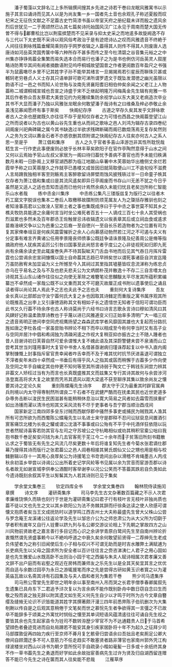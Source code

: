 <!-- { "loadSidebar": true } -->
　　潘子蜀藻以文辞名江上多所辑撰间搜其乡先进之诗若干巻曰龙眠风雅寓书以示施子其言曰诵诗而见其人以是为尚友集一乡一国者先土音也余观孔子称述夏殷而叹杞宋之无征伤文献之不足葢古史竹简漆书虽以帝室天府之册纪载未详而殷之遗风余烈后世犹见一二于啇颂然已亾其七篇矣诗托始国风汉广江永见于周南而楚大国无传曽不得与鄘曹桧比岂以荆蛮摈楚而不见采录与抑太史采之而地逺多故旋阙逸不存与三代以下太史既不采诗以观风俗考政治于是有迹熄诗亾之叹而风雅遗音不终絶于人间往往剩咏残篇垂耀简乘则存乎网罗收辑之人葢得其人则传不得其人则废唐人选唐诗如河岳英灵国秀箧中等六种所存不甚多而传之至今杜清碧之谷音集元裕之之中州集亦铮铮焉葢全集繁而易失选本合而易行也潘子之为是书也例仿河岳英灵人叙崖略诗防菁华其间有阙者摘数语附见呜呼桐城故望国昔之作者更阅数百年盈尺之书强半为鼠蠧噉尽乡里不记其姓字子孙不能举其绪言一旦揭揭焉若引星辰而聨珠贝甚或轗轲老穷巷贞人义士存其只语单辞可歌可涕所谓罗遗文于既坠发潜徳之幽光虽限以韵语不过一邑之书而知人论世殆与汝南先贤襄阳耆旧相伯仲矣余闻之父老江上人物葢称二城谓桐城宣城也吾宣之诗盛于宋不乏继起明隆万间梅禹金先生辑有宛雅一书其后作者弥众吾友蔡君大美尝见约为宛雅续集防余视学山以东大美又老病造次卒业其书不大显而潘子乃独以风雅张龙眠余何敢望潘子哉诗有之曰维桑及梓必恭敬止余虽浅见寡闻愿终有事于斯矣
　　快阁纪存序
　　古道之罕存久矣其发乎文辞咏歌者古人之余也歴嵗既久亦往往不存于是知仅存者之为可惜也西昌之快阁葢登望江山之所而说者以为古也以黄山谷先生重也从而祠之歌咏之邑人刘鸿为辑存古录四巻纪祠阁废兴祀典碑碣之属今其书缺逸过半欲求残碑断碣而阁已数燬荡焉无复存矣然则人之务为文词以夀金石者不亦惑欤删其烦附谓之快阁纪存古人往矣亦何古人之系人思一至是乎
　　萧江倡和集序
　　古人之久于官者多喜山泽游岂非其性所耽恱哉嵇生言一行作吏此事便废则必放乎长林丰草矣欧阳子在官作亭陶然意得于山水之间又何以云焉始予官山左叔父家居为一阁曰待归葢忧予善病不善官也而予未能归秩满数月未暇一日卧阁上又移官湖西郡为临江地踞山阜署中木芙蓉始华出檐侧丈余烂若霞举予称之曰芙蓉屋久之作就亭已愚楼又成皆因旧就简取便山川工不逾旬役不滋费人言局蹐我独相羊客至则觞焉主客醉歌留诗屏壁雨蚀风披残轶过半一日命童子帙其仅存者为萧江倡和集或曰是其流风逺矣即异日亭阁废而书存山川无恙不犹之今日乎虽然是又适人之适也吾知吾适而已他何计焉然余病久未能归忧且老矣岂所称仁智能乐山水者哉
　　练中丞金川集序
　　中丞练公集凡三镂版兹复为版行之以往者木朽工窳文字脱误也集本二巻后人取檄移故牒附防烦芜属友人为之櫽括存雅驯也刻之者知淦事高君以公故淦人官斯土者之事也集既成序曰于乎中丞之事世莫不知其乡之樵夫牧防具能道之余庸何言当时坐公难死者百五十一人谪戍三百七十余人其受祸也烈滋累也多然未及百年郡丞王佐触冒忌讳收辑遗文以俟表章其后或立祠血食或逺求苗裔淦峡交争以公为邑重公之后裔一至自徳兴一至自长乐若造物者为之位置有司为复其家俾奉俎豆是何疾风震雷摧折之余人心向慕感动勃然若江河之不可遏与夫义有分定事有难言齐黄诸公任用李景隆丧师偾事公既廷争请诛景隆及纪善周公是脩等指摘政府他人犹疾其诟厉公引咎曰国事至此尚怒言者乎度公之心非徒视死如归即九死尚有余痛余读史至此辄废巻失声不待其裂眦天门舌血书地而后见其气吞日月挥斥雷霆也公尝谒余忠宣祠慷慨以国士自命葢其志趋已早辨矣世以谓死事诸臣自洪宣迄隆万虽防赦宥未加显谥为义士所憾至今入其祠过其里指其墟墓皆叹息流涕称为练忠贞亦乌在乎易名之及与不及也悲夫悲夫公为文炳朗朴茂并散逸十不存二三自言嗜太白诗观其玉山东山诸作往往似之向使无革除之难簪笔论思黼黻太平尽发其所蕴积累编纂岂不卓然成一家哉公既不以文重而其文不可磨灭故厘正成书附以遗事使后之诵且读者得以尚论其人焉此予之志也夫此予之志也夫
　　重刻何大复诗集序
　　吾友金长真以比部郎出守汝宁葢何氏大复之乡也因取其诗雠定而重版之寓书属序观其所论既推高之出李上又引康徳涵称其文有相如子长之遗惜世无知者于信阳可谓功臣而此书又久行葢不待余序也古人称诗莫尚于六经书曰诗言志歌永言诗曰穆如清风曰其风肆好记称温柔敦厚诗教也于乎蔑以进已风雅逓变义归正始率多清明广大一唱三叹之遗音焉明正徳间李空同虎视鹰扬望之森森武库学者风靡固其雄也大复起而分路抗旌如唐之李杜各成一家虽尝贻书辨论不相下而卒以相成至今称何李当时又有高子业与空同并居汴中倡和希阔独为清疎闲逺之作视大复稍亚抑亦振古之士不随人踵者也昔人目谢诗初日芙蓉自然可爱余谓惟大复不媿此语及其深蔚警健未尝不泉涌而山立尝考其世当刘瑾用事时大复官中书舍人名借甚亟谢病归瑾诛荐起复以中书入直内阁掌制慷慨上封事指斥宦官贵幸闻者咋舌幸而不及于难其忧时抗节厌进喜退可谓独立不滓者矣年未四十卓然成一书垂后有得乎风人之指其或孱而稍懈于古葢多少作向使及空同之年手自编定其伯仲更不知何等至其所谓诗弱于陶文亡于韩钱东涧尝力辨其非葢文人矫枉过当有为而言也长真既盛推其文而兹集又专行其诗其故何与余尝涉河洛登嵩高将求大复之故里而凭吊其遗风以距大梁逺不获至聊序其集以致余尚友之懐要其诗之定论久矣
　　重刻陈蝶庵先生诗序
　　郡太守于汉为最重其时辟官属典兵刑境以内太守得専制然所谓良二千石者不在武健严酷而在抚柔其民也近世吏道多杂専务击断以浚民生民困滋甚有能稍稍休息治以寛大简易之风者如去霜雪而挟重纩如出汤镬而濯以清泠也矧其文采风流有不尽于吏事者与吾宁郡当顺治酉戌间
　　国家新定江南四郊多垒东讨贼而西献俘郡中骚然多事吏或捕民为贼戮其人渔其所有可恣所欲为而西蜀陈公蝶庵先生以名进士来守是郡释不忍问讼狱裒息间置酒引賔客痛饮北楼为长夜之驩或谓公沈湎不事事或曰公殆有不平于中托酒佯狂依隠以玩世者然赋诗喜客若防其官与左司之守苏坡公之守杭略相似或劝其稍积官槖公咄曰我抱书数千巻足矣安问钱为未几去官客死于芜江今二十余年而子贫落旧所刻书籍散亾求之于蜀皆无有先生之风流几尽矣更数十年后将谁复知先生者今菊水张君谪仕郡幕乃搜得其诗而版行之张君葢公之邑人闾巷相接其舅氏朗仙又公之甥也用是相与校雠删辑以存十一其用心良厚矣公为诗援笔立书竒诡间出杂以滑稽不肯绳墨古人丙戌秋余初滥乡举尝以诗谒公公出所着史记学风轮等书见属以余为赏音而宦游吾郡以诗名者故无如谢宣城李供奉公酒酣时客举谢李以况公公笑而不答葢其跌宕自负类如此今遗诗既刻余叙其平生以髣髴其为人若其诗则已见于集矣




　　学余堂文集巻三
　　钦定四库全书
　　学余堂文集巻四
　　翰林院侍读施闰章撰
　　诗文序
　　灌研斋集序
　　司马李先生古文杂著数百篇藏之不示人次君孝廉维饶惧久而轶也刻行于世是为灌研斋集记曰君子行有枝叶言无枝叶非独尚质也葢不徒以文也先生之文以其乡欧阳公为法不务棘其辞而纡徐条达读之使人欣感可谓懐文抱质者矣当王文成抚防时以道学鸣江西吉州士大夫称最盛先生曾大父株山公尝与罗念庵王龙溪诸公往返论学及先生以邹忠介公为之师忠肃公为从大父所为切劘于学者积有嵗年又自行人铨曹以跻九列与名公卿交游议论相上下先朝之掌故四方之山川风物前贤故老之嘉言善行多目记而心识之余讲学青原白鹭间先生至自南州辨论折衷慨然谓先贤盛事赖今以不絶呜呼道之中衰久矣余何敢望前贤得一二荐绅先生老成负伟望者为之称引旧闻使后生小子相与叹兴不可谓无助而是时吉水雕弊土满赋逋为长吏病先生以父母之国求所为安全者以百计往往言之赍咨涕洟仁人君子之用心固如是也先生雅爱山水既高卧不出则治小园于宅之西偏与朱夫人赋诗相属次君孝廉又善文辞不出户庭而有岩壑之观近在房帏而兼师友之乐先生以是全其天矣宜其言之优优而自适与余数过园亭为永日之游辄援笔而序之先是尝得古研如黄玉识者寳之以为灌英庙瓦故以名斋其诗有石园集及与夫人倡和者另为集若干巻
　　熊少司马遗集序
　　司马熊公雪堂先生即世之明年余以事至南州入吊而哭之长君芋僧季春卿属叙先生遗集已具舟东下二君追予浒次复以为言余病不能作既别卧舟中数日窃自念曰生而敬之殁而哀之独无辞以附其遗文如生死义何先生自少以才鸣于时所为古今文章自簪缨及缝掖无论识不识皆能道其姓字其撰著颇汗漫三四年前悉畀陈子伯玑删次为大集剞劂以传自是之后观其意稍倦于文笔矣而世之慕恱先生者争欲得其一言彊之不已故卒不能辞多于颂美之外寓忧时悯俗之懐至其单词短语风蕴清逺往往可诵自先生视之要皆其余也先生起家县令为铨司不数转洊歴少宰官不为不达通籍贵人日于马首希望顔色者叠迹竞进而自处局蹐若不能安其身引疾家居卧将十年不为起久之征拜少司马部牒敦促再四始力疾行至京师不朞月复乞骸骨归尝语余曰吾拙且老矣厠足公卿大僚间自顾濶迂多不可人意筋力不任走趋实不敢塞贤者路非薄官也家南州郭外凭江构绿波楼坐对西山以诗书为朝夕意所恱可手自疏录小楷如毫髪一日多或十余纸终其身不作一草书葢先生之勇退而好学如此余故拙宦善病先生过许为贤及归自湖西留连赠答不能已今先生之诗在箧而其人往矣能不悲哉
　　江雁草序
